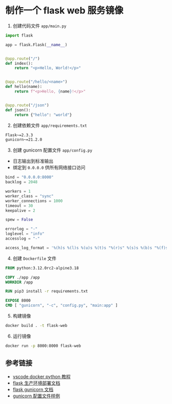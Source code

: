 # 制作一个 flask web 服务镜像

1. 创建代码文件 `app/main.py`

```python
import flask

app = flask.Flask(__name__)


@app.route("/")
def index():
    return "<p>Hello, World!</p>"


@app.route("/hello/<name>")
def hello(name):
    return f"<p>Hello, {name}!</p>"


@app.route("/json")
def json():
    return {"hello": "world"}
```

2. 创建依赖文件 `app/requirements.txt`

```txt
Flask~=2.3.3
gunicorn~=21.2.0
```

3. 创建 gunicorn 配置文件 `app/config.py`

- 日志输出到标准输出
- 绑定到 `0.0.0.0` 供所有网络接口访问

```python
bind = "0.0.0.0:8000"
backlog = 2048

workers = 1
worker_class = "sync"
worker_connections = 1000
timeout = 30
keepalive = 2

spew = False

errorlog = "-"
loglevel = "info"
accesslog = "-"

access_log_format = '%(h)s %(l)s %(u)s %(t)s "%(r)s" %(s)s %(b)s "%(f)s" "%(a)s"'
```

4. 创建 `Dockerfile` 文件

```dockerfile
FROM python:3.12.0rc2-alpine3.18

COPY ./app /app
WORKDIR /app

RUN pip3 install -r requirements.txt

EXPOSE 8000
CMD [ "gunicorn", "-c", "config.py", "main:app" ]
```

5. 构建镜像

```sh
docker build . -t flask-web
```

6. 运行镜像

```sh
docker run -p 8000:8000 flask-web
```

## 参考链接

- [vscode docker python 教程](https://code.visualstudio.com/docs/containers/quickstart-python)
- [flask 生产环境部署文档](https://flask.palletsprojects.com/en/2.3.x/deploying/)
- [flask gunicorn 文档](https://flask.palletsprojects.com/en/2.3.x/deploying/gunicorn/)
- [gunicorn 配置文件样例](https://github.com/benoitc/gunicorn/blob/master/examples/example_config.py)
